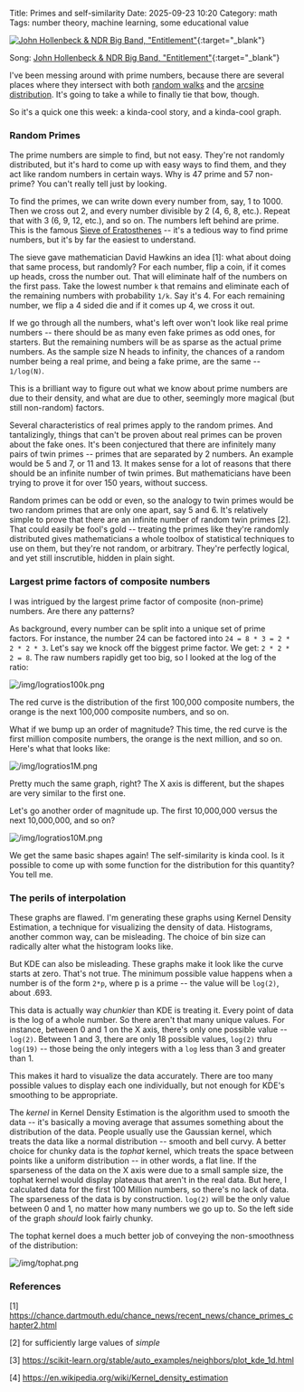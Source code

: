 Title: Primes and self-similarity
Date: 2025-09-23 10:20
Category: math
Tags: number theory, machine learning, some educational value


[![John Hollenbeck & NDR Big Band, "Entitlement"](https://img.youtube.com/vi/ncmIlVdL8po/0.jpg)](https://www.youtube.com/watch?v=ncmIlVdL8po){:target="_blank"}

Song: [John Hollenbeck & NDR Big Band, "Entitlement"](https://www.youtube.com/watch?v=ncmIlVdL8po){:target="_blank"}


I've been messing around with prime numbers, because there are several places where they intersect with both [random walks](/do-you-wanna-win.html) and the [arcsine distribution](/riding-the-waves.html).  It's going to take a while to finally tie that bow, though.

So it's a quick one this week: a kinda-cool story, and a kinda-cool graph.

### Random Primes
The prime numbers are simple to find, but not easy. They're not randomly distributed, but it's hard to come up with easy ways to find them, and they act like random numbers in certain ways.  Why is 47 prime and 57 non-prime? You can't really tell just by looking.

To find the primes, we can write down every number from, say, 1 to 1000. Then we cross out 2, and every number divisible by 2 (4, 6, 8, etc.). Repeat that with 3 (6, 9, 12, etc.), and so on. The numbers left behind are prime. This is the famous [Sieve of Eratosthenes](https://en.wikipedia.org/wiki/Sieve_of_Eratosthenes) -- it's a tedious way to find prime numbers, but it's by far the easiest to understand.

The sieve gave mathematician David Hawkins an idea [1]: what about doing that same process, but randomly?  For each number, flip a coin, if it comes up heads, cross the number out. That will eliminate half of the numbers on the first pass. Take the lowest number `k` that remains and eliminate each of the remaining numbers with probability `1/k`. Say it's 4. For each remaining number, we flip a 4 sided die and if it comes up 4, we cross it out. 

If we go through all the numbers, what's left over won't look like real prime numbers -- there should be as many even fake primes as odd ones, for starters. But the remaining numbers will be as sparse as the actual prime numbers. As the sample size N heads to infinity, the chances of a random number being a real prime, and being a fake prime, are the same -- `1/log(N)`.

This is a brilliant way to figure out what we know about prime numbers are due to their density, and what are due to other, seemingly more magical (but still non-random) factors. 

Several characteristics of real primes apply to the random primes. And tantalizingly, things that can't be proven about real primes can be proven about the fake ones. It's been conjectured that there are infinitely many pairs of twin primes -- primes that are separated by 2 numbers. An example would be 5 and 7, or 11 and 13. It makes sense for a lot of reasons that there should be an infinite number of twin primes.  But mathematicians have been trying to prove it for over 150 years, without success.

Random primes can be odd or even, so the analogy to twin primes would be two random primes that are only one apart, say 5 and 6. It's relatively simple to prove that there are an infinite number of random twin primes [2]. That could easily be fool's gold -- treating the primes like they're randomly distributed gives mathematicians a whole toolbox of statistical techniques to use on them, but they're not random, or arbitrary. They're perfectly logical, and yet still inscrutible, hidden in plain sight.

### Largest prime factors of composite numbers
I was intrigued by the largest prime factor of composite (non-prime) numbers. Are there any patterns?

As background, every number can be split into a unique set of prime factors. For instance, the number 24 can be factored into `24 = 8 * 3 = 2 * 2 * 2 * 3`. Let's say we knock off the biggest prime factor. We get: `2 * 2 * 2 = 8`. The raw numbers rapidly get too big, so I looked at the log of the ratio:

![/img/logratios100k.png](/img/logratios100k.png)

The red curve is the distribution of the first 100,000 composite numbers, the orange is the next 100,000 composite numbers, and so on. 

What if we bump up an order of magnitude? This time, the red curve is the first million composite numbers, the orange is the next million, and so on. Here's what that looks like:

![/img/logratios1M.png](/img/logratios1M.png)

Pretty much the same graph, right? The X axis is different, but the shapes are very similar to the first one. 

Let's go another order of magnitude up. The first 10,000,000 versus the next 10,000,000, and so on?

![/img/logratios10M.png](/img/logratios10M.png)

We get the same basic shapes again! The self-similarity is kinda cool. Is it possible to come up with some function for the distribution for this quantity? You tell me.

### The perils of interpolation
These graphs are flawed. I'm generating these graphs using Kernel Density Estimation, a technique for visualizing the density of data. Histograms, another common way, can be misleading. The choice of bin size can radically alter what the histogram looks like.

But KDE can also be misleading. These graphs make it look like the curve starts at zero.  That's not true. The minimum possible value happens when a number is of the form `2*p`, where p is a prime -- the value will be `log(2)`, about .693.

This data is actually way *chunkier* than KDE is treating it.  Every point of data is the log of a whole number. So there aren't that many unique values. For instance, between 0 and 1 on the X axis, there's only one possible value -- `log(2)`. Between 1 and 3, there are only 18 possible values, `log(2)` thru `log(19)` -- those being the only integers with a `log` less than 3 and greater than 1.

This makes it hard to visualize the data accurately. There are too many possible values to display each one individually, but not enough for KDE's smoothing to be appropriate.

The *kernel* in Kernel Density Estimation is the algorithm used to smooth the data --  it's basically a moving average that assumes something about the distribution of the data. People usually use the Gaussian kernel, which treats the data like a normal distribution -- smooth and bell curvy. A better choice for chunky data is the *tophat* kernel, which treats the space between points like a uniform distribution -- in other words, a flat line. If the sparseness of the data on the X axis were due to a small sample size, the tophat kernel would display plateaus that aren't in the real data. But here, I calculated data for the first 100 Million numbers, so there's no lack of data. The sparseness of the data is by construction. `log(2)` will be the only value between 0 and 1, no matter how many numbers we go up to. So the left side of the graph *should* look fairly chunky.

The tophat kernel does a much better job of conveying the non-smoothness of the distribution:

![/img/tophat.png](/img/tophat.png)


### References
[1] https://chance.dartmouth.edu/chance_news/recent_news/chance_primes_chapter2.html

[2] for sufficiently large values of *simple*


[3] https://scikit-learn.org/stable/auto_examples/neighbors/plot_kde_1d.html

[4] https://en.wikipedia.org/wiki/Kernel_density_estimation